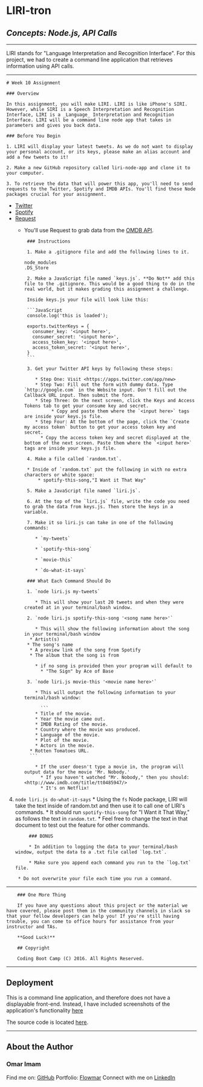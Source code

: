 # **LIRI-tron**
## *Concepts: Node.js, API Calls*

---

LIRI stands for "Language Interpretation and Recognition Interface". For this project, we had to create a command line application that retrieves information using API calls.

---

    # Week 10 Assignment

    ### Overview

    In this assignment, you will make LIRI. LIRI is like iPhone's SIRI. However, while SIRI is a Speech Interpretation and Recognition Interface, LIRI is a _Language_ Interpretation and Recognition Interface. LIRI will be a command line node app that takes in parameters and gives you back data.

    ### Before You Begin

    1. LIRI will display your latest tweets. As we do not want to display your personal account, or its keys, please make an alias account and add a few tweets to it!

    2. Make a new GitHub repository called liri-node-app and clone it to your computer.

    3. To retrieve the data that will power this app, you'll need to send requests to the Twitter, Spotify and IMDB APIs. You'll find these Node packages crucial for your assignment.

   * [Twitter](https://www.npmjs.com/package/twitter)
   * [Spotify](https://www.npmjs.com/package/spotify)
   * [Request](https://www.npmjs.com/package/request)
     * You'll use Request to grab data from the [OMDB API](http://www.omdbapi.com).

            ### Instructions

            1. Make a .gitignore file and add the following lines to it.


        ```
        node_modules
        .DS_Store
        ```

            2. Make a JavaScript file named `keys.js`. **Do Not** add this file to the .gitignore. This would be a good thing to do in the real world, but it makes grading this assignment a challenge.

            Inside keys.js your file will look like this:

            ```JavaScript
            console.log('this is loaded');

            exports.twitterKeys = {
              consumer_key: '<input here>',
              consumer_secret: '<input here>',
              access_token_key: '<input here>',
              access_token_secret: '<input here>',
            }
            ```

            3. Get your Twitter API keys by following these steps:

               * Step One: Visit <https://apps.twitter.com/app/new>
               * Step Two: Fill out the form with dummy data. Type `http://google.com` in the Website input. Don't fill out the Callback URL input. Then submit the form.
               * Step Three: On the next screen, click the Keys and Access Tokens tab to get your consume key and secret.
                     * Copy and paste them where the `<input here>` tags are inside your keys.js file.
               * Step Four: At the bottom of the page, click the `Create my access token` button to get your access token key and secret.
                 * Copy the access token key and secret displayed at the bottom of the next screen. Paste them where the `<input here>` tags are inside your keys.js file.

            4. Make a file called `random.txt`.

            * Inside of `random.txt` put the following in with no extra characters or white space:
                * spotify-this-song,"I Want it That Way"

            5. Make a JavaScript file named `liri.js`.

            6. At the top of the `liri.js` file, write the code you need to grab the data from keys.js. Then store the keys in a variable.

            7. Make it so liri.js can take in one of the following commands:

               * `my-tweets`

               * `spotify-this-song`

               * `movie-this`

               * `do-what-it-says`

            ### What Each Command Should Do

            1. `node liri.js my-tweets`

               * This will show your last 20 tweets and when they were created at in your terminal/bash window.

            2. `node liri.js spotify-this-song '<song name here>'`

               * This will show the following information about the song in your terminal/bash window
             * Artist(s)
            * The song's name
             * A preview link of the song from Spotify
             * The album that the song is from

               * if no song is provided then your program will default to
                 * "The Sign" by Ace of Base

            3. `node liri.js movie-this '<movie name here>'`

               * This will output the following information to your terminal/bash window:

                 ```
               * Title of the movie.
               * Year the movie came out.
               * IMDB Rating of the movie.
               * Country where the movie was produced.
               * Language of the movie.
               * Plot of the movie.
               * Actors in the movie.
             * Rotten Tomatoes URL.
             ```

               * If the user doesn't type a movie in, the program will output data for the movie 'Mr. Nobody.'
                 * If you haven't watched "Mr. Nobody," then you should: <http://www.imdb.com/title/tt0485947/>
                 * It's on Netflix!

4. `node liri.js do-what-it-says`
          * Using the `fs` Node package, LIRI will take the text inside of random.txt and then use it to call one of LIRI's commands.
             * It should run `spotify-this-song` for "I Want it That Way," as follows the text in `random.txt`.
           * Feel free to change the text in that document to test out the feature for other commands.

            ### BONUS

            * In addition to logging the data to your terminal/bash window, output the data to a .txt file called `log.txt`.

            * Make sure you append each command you run to the `log.txt` file.

        * Do not overwrite your file each time you run a command.

- - -

        ### One More Thing

        If you have any questions about this project or the material we have covered, please post them in the community channels in slack so that your fellow developers can help you! If you're still having trouble, you can come to office hours for assistance from your instructor and TAs.

        **Good Luck!**

        ## Copyright

        Coding Boot Camp (C) 2016. All Rights Reserved.

---

## Deployment

This is a command line application, and therefore does not have a displayable front-end.
Instead, I have included screenshots of the application's functionality [here](https://flowmar.gwiddle.co.uk/projects/3-back-end/1-liri-bot-node/liri-screenshots.html)

The source code is located [here](https://github.com/flowmar/liri-bot).

---

## About the Author

### Omar Imam

Find me on: [GitHub](https://github.com/flowmar/)
Portfolio: [Flowmar](https://flowmar.tech)
Connect with me on [LinkedIn](https://linkedin.com/in/flowmar)